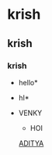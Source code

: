 # krish
## krish
### krish







* hello*
* hI*







* VENKY
   * HOI
  
  
  
  
  
  [ADITYA](https://aec.edu.in/)
